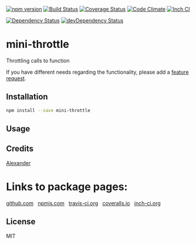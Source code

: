 [![npm version](https://badge.fury.io/js/mini-throttle.svg)](http://badge.fury.io/js/mini-throttle)
[![Build Status](https://travis-ci.org/alykoshin/mini-throttle.svg)](https://travis-ci.org/alykoshin/mini-throttle)
[![Coverage Status](https://coveralls.io/repos/alykoshin/mini-throttle/badge.svg?branch=master&service=github)](https://coveralls.io/github/alykoshin/mini-throttle?branch=master)
[![Code Climate](https://codeclimate.com/github/alykoshin/mini-throttle/badges/gpa.svg)](https://codeclimate.com/github/alykoshin/mini-throttle)
[![Inch CI](https://inch-ci.org/github/alykoshin/mini-throttle.svg?branch=master)](https://inch-ci.org/github/alykoshin/mini-throttle)

[![Dependency Status](https://david-dm.org/alykoshin/mini-throttle/status.svg)](https://david-dm.org/alykoshin/mini-throttle#info=dependencies)
[![devDependency Status](https://david-dm.org/alykoshin/mini-throttle/dev-status.svg)](https://david-dm.org/alykoshin/mini-throttle#info=devDependencies)


# mini-throttle

Throttling calls to function


If you have different needs regarding the functionality, please add a [feature request](https://github.com/alykoshin/mini-throttle/issues).


## Installation

```sh
npm install --save mini-throttle
```

## Usage


## Credits
[Alexander](https://github.com/alykoshin/)


# Links to package pages:

[github.com](https://github.com/alykoshin/mini-throttle) &nbsp; [npmjs.com](https://www.npmjs.com/package/mini-throttle) &nbsp; [travis-ci.org](https://travis-ci.org/alykoshin/mini-throttle) &nbsp; [coveralls.io](https://coveralls.io/github/alykoshin/mini-throttle) &nbsp; [inch-ci.org](https://inch-ci.org/github/alykoshin/mini-throttle)


## License

MIT

